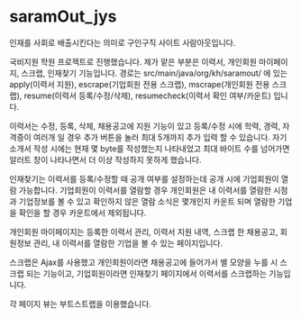 ﻿# saramOut_jys
인재를 사회로 배출시킨다는 의미로 구인구직 사이트 사람아웃입니다.

국비지원 학원 프로젝트로 진행했습니다.
제가 맡은 부분은 이력서, 개인회원 마이페이지, 스크랩, 인재찾기 기능입니다.
경로는 src/main/java/org/kh/saramout/ 에 있는 apply(이력서 지원), escrape(기업회원 전용 스크랩), mscrape(개인회원 전용 스크랩), resume(이력서 등록/수정/삭제), resumecheck(이력서 확인 여부/카운트) 입니다. 

이력서는 수정, 등록, 삭제, 채용공고에 지원 기능이 있고 등록/수정 시에 학력, 경력, 자격증이 여러개 일 경우 추가 버튼을 눌러 최대 5개까지 추가 입력 할 수 있습니다. 자기소개서 작성 시에는 현재 몇 byte를 작성했는지 나타내었고 최대 바이트 수를 넘어가면 알러트 창이 나타나면서 더 이상 작성하지 못하게 했습니다.

인재찾기는 이력서를 등록/수정할 때 공개 여부를 설정하는데 공개 시에 기업회원이 열람 가능합니다.
기업회원이 이력서를 열람할 경우 개인회원은 내 이력서를 열람한 시점과 기업정보를 볼 수 있고 확인하지 않은 열람 소식은 몇개인지 카운트 되며 열람한 기업을 확인을 할 경우 카운트에서 제외됩니다.

개인회원 마이페이지는 등록한 이력서 관리, 이력서 지원 내역, 스크랩 한 채용공고, 회원정보 관리, 내 이력서를 열람한 기업을 볼 수 있는 페이지입니다.

스크랩은 Ajax를 사용했고 개인회원이라면 채용공고에 들어가서 별 모양을 누를 시 스크랩 되는 기능이고, 기업회원이라면 인재찾기 페이지에서 이력서를 스크랩하는 기능입니다.

각 페이지 뷰는 부트스트랩을 이용했습니다.
